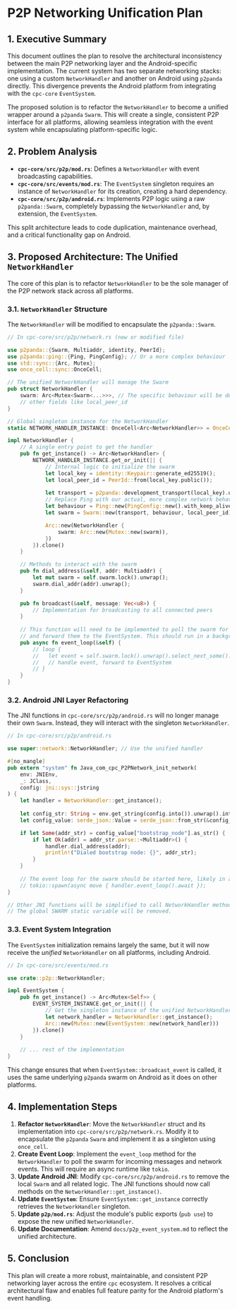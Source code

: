 # P2P Networking Unification Plan

## 1. Executive Summary

This document outlines the plan to resolve the architectural inconsistency between the main P2P networking layer and the Android-specific implementation. The current system has two separate networking stacks: one using a custom `NetworkHandler` and another on Android using `p2panda` directly. This divergence prevents the Android platform from integrating with the `cpc-core` `EventSystem`.

The proposed solution is to refactor the `NetworkHandler` to become a unified wrapper around a `p2panda` `Swarm`. This will create a single, consistent P2P interface for all platforms, allowing seamless integration with the event system while encapsulating platform-specific logic.

## 2. Problem Analysis

- **`cpc-core/src/p2p/mod.rs`**: Defines a `NetworkHandler` with event broadcasting capabilities.
- **`cpc-core/src/events/mod.rs`**: The `EventSystem` singleton requires an instance of `NetworkHandler` for its creation, creating a hard dependency.
- **`cpc-core/src/p2p/android.rs`**: Implements P2P logic using a raw `p2panda::Swarm`, completely bypassing the `NetworkHandler` and, by extension, the `EventSystem`.

This split architecture leads to code duplication, maintenance overhead, and a critical functionality gap on Android.

## 3. Proposed Architecture: The Unified `NetworkHandler`

The core of this plan is to refactor `NetworkHandler` to be the sole manager of the P2P network stack across all platforms.

### 3.1. `NetworkHandler` Structure

The `NetworkHandler` will be modified to encapsulate the `p2panda::Swarm`.

```rust
// In cpc-core/src/p2p/network.rs (new or modified file)

use p2panda::{Swarm, Multiaddr, identity, PeerId};
use p2panda::ping::{Ping, PingConfig}; // Or a more complex behaviour
use std::sync::{Arc, Mutex};
use once_cell::sync::OnceCell;

// The unified NetworkHandler will manage the Swarm
pub struct NetworkHandler {
    swarm: Arc<Mutex<Swarm<...>>>, // The specific behaviour will be defined
    // other fields like local_peer_id
}

// Global singleton instance for the NetworkHandler
static NETWORK_HANDLER_INSTANCE: OnceCell<Arc<NetworkHandler>> = OnceCell::new();

impl NetworkHandler {
    // A single entry point to get the handler
    pub fn get_instance() -> Arc<NetworkHandler> {
        NETWORK_HANDLER_INSTANCE.get_or_init(|| {
            // Internal logic to initialize the swarm
            let local_key = identity::Keypair::generate_ed25519();
            let local_peer_id = PeerId::from(local_key.public());
            
            let transport = p2panda::development_transport(local_key).unwrap();
            // Replace Ping with our actual, more complex network behaviour
            let behaviour = Ping::new(PingConfig::new().with_keep_alive(true)); 
            let swarm = Swarm::new(transport, behaviour, local_peer_id);

            Arc::new(NetworkHandler {
                swarm: Arc::new(Mutex::new(swarm)),
            })
        }).clone()
    }

    // Methods to interact with the swarm
    pub fn dial_address(&self, addr: Multiaddr) {
        let mut swarm = self.swarm.lock().unwrap();
        swarm.dial_addr(addr).unwrap();
    }

    pub fn broadcast(&self, message: Vec<u8>) {
        // Implementation for broadcasting to all connected peers
    }
    
    // This function will need to be implemented to poll the swarm for events
    // and forward them to the EventSystem. This should run in a background thread.
    pub async fn event_loop(&self) {
        // loop {
        //   let event = self.swarm.lock().unwrap().select_next_some().await;
        //   // handle event, forward to EventSystem
        // }
    }
}
```

### 3.2. Android JNI Layer Refactoring

The JNI functions in `cpc-core/src/p2p/android.rs` will no longer manage their own `Swarm`. Instead, they will interact with the singleton `NetworkHandler`.

```rust
// In cpc-core/src/p2p/android.rs

use super::network::NetworkHandler; // Use the unified handler

#[no_mangle]
pub extern "system" fn Java_com_cpc_P2PNetwork_init_network(
    env: JNIEnv,
    _: JClass,
    config: jni::sys::jstring
) {
    let handler = NetworkHandler::get_instance();
    
    let config_str: String = env.get_string(config.into()).unwrap().into();
    let config_value: serde_json::Value = serde_json::from_str(&config_str).unwrap();

    if let Some(addr_str) = config_value["bootstrap_node"].as_str() {
        if let Ok(addr) = addr_str.parse::<Multiaddr>() {
            handler.dial_address(addr);
            println!("Dialed bootstrap node: {}", addr_str);
        }
    }
    
    // The event loop for the swarm should be started here, likely in a new thread.
    // tokio::spawn(async move { handler.event_loop().await });
}

// Other JNI functions will be simplified to call NetworkHandler methods.
// The global SWARM static variable will be removed.
```

### 3.3. Event System Integration

The `EventSystem` initialization remains largely the same, but it will now receive the *unified* `NetworkHandler` on all platforms, including Android.

```rust
// In cpc-core/src/events/mod.rs

use crate::p2p::NetworkHandler;

impl EventSystem {
    pub fn get_instance() -> Arc<Mutex<Self>> {
        EVENT_SYSTEM_INSTANCE.get_or_init(|| {
            // Get the singleton instance of the unified NetworkHandler
            let network_handler = NetworkHandler::get_instance();
            Arc::new(Mutex::new(EventSystem::new(network_handler)))
        }).clone()
    }
    
    // ... rest of the implementation
}
```

This change ensures that when `EventSystem::broadcast_event` is called, it uses the same underlying `p2panda` swarm on Android as it does on other platforms.

## 4. Implementation Steps

1.  **Refactor `NetworkHandler`**: Move the `NetworkHandler` struct and its implementation into `cpc-core/src/p2p/network.rs`. Modify it to encapsulate the `p2panda` `Swarm` and implement it as a singleton using `once_cell`.
2.  **Create Event Loop**: Implement the `event_loop` method for the `NetworkHandler` to poll the swarm for incoming messages and network events. This will require an async runtime like `tokio`.
3.  **Update Android JNI**: Modify `cpc-core/src/p2p/android.rs` to remove the local `Swarm` and all related logic. The JNI functions should now call methods on the `NetworkHandler::get_instance()`.
4.  **Update `EventSystem`**: Ensure `EventSystem::get_instance` correctly retrieves the `NetworkHandler` singleton.
5.  **Update `p2p/mod.rs`**: Adjust the module's public exports (`pub use`) to expose the new unified `NetworkHandler`.
6.  **Update Documentation**: Amend `docs/p2p_event_system.md` to reflect the unified architecture.

## 5. Conclusion

This plan will create a more robust, maintainable, and consistent P2P networking layer across the entire `cpc` ecosystem. It resolves a critical architectural flaw and enables full feature parity for the Android platform's event handling.